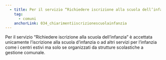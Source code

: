 ```yaml
---
  - title: Per il servizio “Richiedere iscrizione alla scuola dell’infanzia” è possibile implementare un servizio di iscrizione ad altre strutture comunali per l’infanzia, come per esempio i centri estivi?
    tag:
      - comuni
    anchorLink: 034_chiarimentiiscrizionescuolainfanzia
---
```


Per il servizio “Richiedere iscrizione alla scuola dell’infanzia” è accettata unicamente l’iscrizione alla scuola d’infanzia o ad altri servizi per l’infanzia come i centri estivi ma solo se organizzati da strutture scolastiche a gestione comunale.
